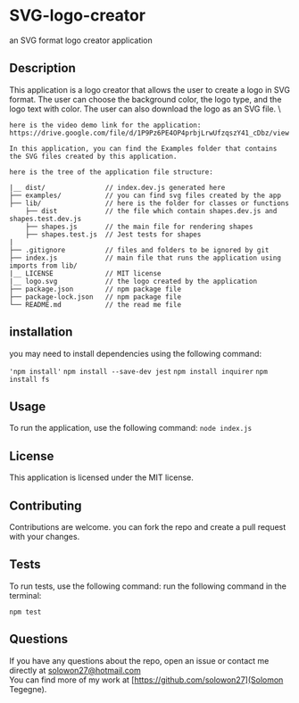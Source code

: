 # SVG-logo-creator
an SVG format logo creator application 

## Description
This application is a logo creator that allows the user to create a logo in SVG format. The user can choose the background color, the logo type, and the logo text with color. The user can also download the logo as an SVG file. \

```here is the video demo link for the application: https://drive.google.com/file/d/1P9Pz6PE4OP4prbjLrwUfzqszY41_cDbz/view```

```In this application, you can find the Examples folder that contains the SVG files created by this application. ```

```here is the tree of the application file structure:```

```
|__ dist/               // index.dev.js generated here
├── examples/           // you can find svg files created by the app
├── lib/                // here is the folder for classes or functions
    ├── dist            // the file which contain shapes.dev.js and shapes.test.dev.js
    ├── shapes.js       // the main file for rendering shapes
    ├── shapes.test.js  // Jest tests for shapes
|
├── .gitignore          // files and folders to be ignored by git
├── index.js            // main file that runs the application using imports from lib/
|__ LICENSE             // MIT license
|__ logo.svg            // the logo created by the application
├── package.json        // npm package file
├── package-lock.json   // npm package file
└── README.md           // the read me file          
```

## installation
you may need to install dependencies using the following command:

```'npm install'```
```npm install --save-dev jest```
```npm install inquirer```
```npm install fs```
## Usage
To run the application, use the following command:
```node index.js```

## License
This application is licensed under the MIT license.

## Contributing
Contributions are welcome. you can fork the repo and create a pull request with your changes.

## Tests
To run tests, use the following command: run the following command in the terminal:

```npm test```

## Questions
If you have any questions about the repo, open an issue or contact me directly at solowon27@hotmail.com \
You can find more of my work at [https://github.com/solowon27](Solomon Tegegne).